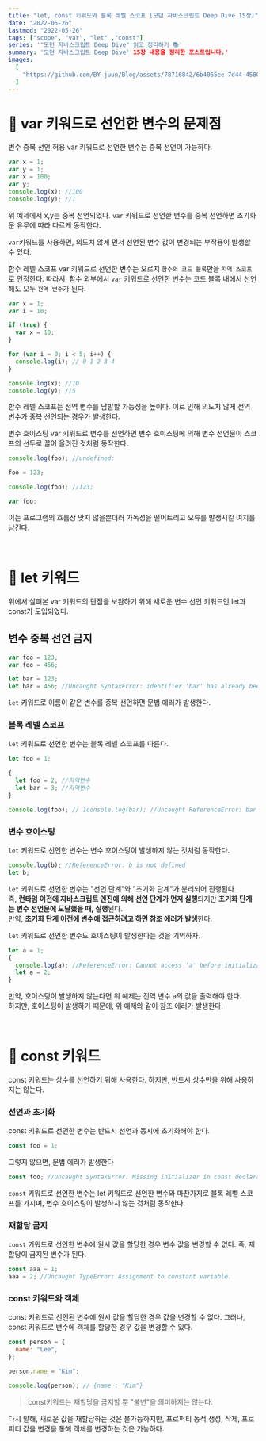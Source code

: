 ```yaml
---
title: "let, const 키워드와 블록 레벨 스코프 [모던 자바스크립트 Deep Dive 15장]"
date: "2022-05-26"
lastmod: "2022-05-26"
tags: ["scope", "var", "let" ,"const"]
series: '"모던 자바스크립트 Deep Dive" 읽고 정리하기 📚'
summary: '모던 자바스크립트 Deep Dive' 15장 내용을 정리한 포스트입니다.'
images:
  [
    "https://github.com/BY-juun/Blog/assets/78716842/6b4065ee-7d44-4580-899f-58dafcb8b5a7",
  ]
---
```


# 🌟 var 키워드로 선언한 변수의 문제점

변수 중복 선언 허용
var 키워드로 선언한 변수는 중복 선언이 가능하다.

```js
var x = 1;
var y = 1;
var x = 100;
var y;
console.log(x); //100
console.log(y); //1
```

위 예제에서 x,y는 중복 선언되었다. `var` 키워드로 선언한 변수를 중복 선언하면 초기화문 유무에 따라 다르게 동작한다.

`var`키워드를 사용하면, 의도치 않게 먼저 선언된 변수 값이 변경되는 부작용이 발생할 수 있다.

함수 레벨 스코프
var 키워드로 선언한 변수는 오로지 `함수의 코드 블록`만을 `지역 스코프`로 인정한다. 따라서, 함수 외부에서 `var` 키워드로 선언한 변수는 코드 블록 내에서 선언해도 모두 `전역 변수`가 된다.

```js
var x = 1;
var i = 10;

if (true) {
  var x = 10;
}

for (var i = 0; i < 5; i++) {
  console.log(i); // 0 1 2 3 4
}

console.log(x); //10
console.log(y); //5
```

함수 레벨 스코프는 전역 변수를 남발할 가능성을 높이다. 이로 인해 의도치 않게 전역 변수가 중복 선언되는 경우가 발생한다.

변수 호이스팅
var 키워드로 변수를 선언하면 변수 호이스팅에 의해 변수 선언문이 스코프의 선두로 끌어 올려진 것처럼 동작한다.

```js
console.log(foo); //undefined;

foo = 123;

console.log(foo); //123;

var foo;
```

이는 프로그램의 흐름상 맞지 않을뿐더러 가독성을 떨어트리고 오류를 발생시킬 여지를 남긴다.

<br />

# 🌟 let 키워드

위에서 살펴본 var 키워드의 단점을 보완하기 위해 새로운 변수 선언 키워드인 let과 const가 도입되었다.

## 변수 중복 선언 금지

```js
var foo = 123;
var foo = 456;

let bar = 123;
let bar = 456; //Uncaught SyntaxError: Identifier 'bar' has already been declared
```

`let` 키워드로 이름이 같은 변수를 중복 선언하면 문법 에러가 발생한다.

### 블록 레벨 스코프

`let` 키워드로 선언한 변수는 블록 레벨 스코프를 따른다.

```js
let foo = 1;

{
  let foo = 2; //지역변수
  let bar = 3; //지역변수
}

console.log(foo); // 1console.log(bar); //Uncaught ReferenceError: bar is not defined
```

### 변수 호이스팅

`let` 키워드로 선언한 변수는 변수 호이스팅이 발생하지 않는 것처럼 동작한다.

```js
console.log(b); //ReferenceError: b is not defined
let b;
```

`let` 키워드로 선언한 변수는 "선언 단계"와 "초기화 단계"가 분리되어 진행된다.  
즉, **런타임 이전에 자바스크립트 엔진에 의해 선언 단계가 먼저 실행**되지만 **초기화 단계는 변수 선언문에 도달했을 때, 실행**된다.  
만약, **초기화 단계 이전에 변수에 접근하려고 하면 참조 에러가 발생**한다.

`let` 키워드로 선언한 변수도 호이스팅이 발생한다는 것을 기억하자.

```js
let a = 1;
{
  console.log(a); //ReferenceError: Cannot access 'a' before initialization
  let a = 2;
}
```

만약, 호이스팅이 발생하지 않는다면 위 예제는 전역 변수 a의 값을 출력해야 한다.  
하지만, 호이스팅이 발생하기 때문에, 위 예제와 같이 참조 에러가 발생한다.

<br />

# 🌟 const 키워드

const 키워드는 상수를 선언하기 위해 사용한다. 하지만, 반드시 상수만을 위해 사용하지는 않는다.

### 선언과 초기화

const 키워드로 선언한 변수는 반드시 선언과 동시에 초기화해야 한다.

```js
const foo = 1;
```

그렇지 않으면, 문법 에러가 발생한다

```js
const foo; //Uncaught SyntaxError: Missing initializer in const declaration
```

`const` 키워드로 선언한 변수는 let 키워드로 선언한 변수와 마찬가지로 블록 레벨 스코프를 가지며, 변수 호이스팅이 발생하지 않는 것처럼 동작한다.

### 재할당 금지

`const` 키워드로 선언한 변수에 원시 값을 할당한 경우 변수 값을 변경할 수 없다. 즉, 재할당이 금지된 변수가 된다.

```js
const aaa = 1;
aaa = 2; //Uncaught TypeError: Assignment to constant variable.
```

### const 키워드와 객체

const 키워드로 선언된 변수에 원시 값을 할당한 경우 값을 변경할 수 없다. 그러나, const 키워드로 변수에 객체를 할당한 경우 값을 변경할 수 있다.

```js
const person = {
  name: "Lee",
};

person.name = "Kim";

console.log(person); // {name : "Kim"}
```

> const키워드는 재할당을 금지할 뿐 "불변"을 의미하지는 않는다.

다시 말해, 새로운 값을 재할당하는 것은 불가능하지만, 프로퍼티 동적 생성, 삭제, 프로퍼티 값을 변경을 통해 객체를 변경하는 것은 가능하다.

```

```
